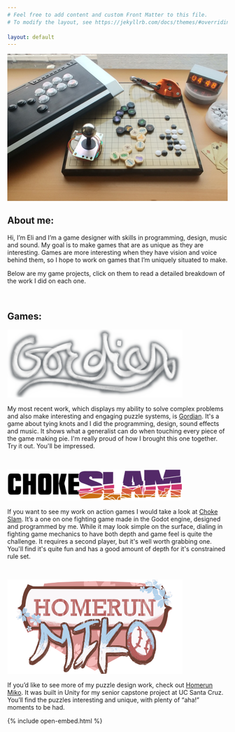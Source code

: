 ```yaml
---
# Feel free to add content and custom Front Matter to this file.
# To modify the layout, see https://jekyllrb.com/docs/themes/#overriding-theme-defaults

layout: default
---
```


![Banner](/assets/img/bg-masthead.jpg)
<h2> About me: </h2>
Hi, I’m Eli and I’m a game designer with skills in programming, design, music and sound. My goal is to make games that are as unique as they are interesting. Games are more interesting when they have vision and voice behind them, so I hope to work on games that I’m uniquely situated to make.

Below are my game projects, click on them to read a detailed breakdown of the work I did on each one.

<br/>

## Games:

[<img src="/assets/img/thumbnails/gordian.png" alt="drawing" width="400"/>](/projects/gordian)

My most recent work, which displays my ability to solve complex problems and also make interesting and engaging puzzle systems, is [Gordian](/projects/gordian). It's a game about tying knots and I did the programming, design, sound effects and music. It shows what a generalist can do when touching every piece of the game making pie. I'm really proud of how I brought this one together. Try it out. You'll be impressed.

<br/>

[<img src="/assets/img/thumbnails/choke-slam.png" alt="drawing" width="400"/>](/projects/choke-slam)

If you want to see my work on action games I would take a look at [Choke Slam](/projects/choke-slam). It’s a one on one fighting game made in the Godot engine, designed and programmed by me. While it may look simple on the surface, dialing in fighting game mechanics to have both depth and game feel is quite the challenge. It requires a second player, but it's well worth grabbing one. You'll find it's quite fun and has a good amount of depth for it's constrained rule set.

<br/>

[<img src="/assets/img/thumbnails/homerun-miko.png" alt="drawing" width="400"/>](/projects/homerun-miko)

If you’d like to see more of my puzzle design work, check out [Homerun Miko](/projects/homerun-miko). It was built in Unity for my senior capstone project at UC Santa Cruz. You’ll find the puzzles interesting and unique, with plenty of “aha!” moments to be had.


{% include open-embed.html %}
